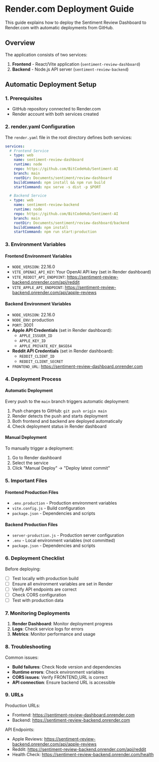 # Render.com Deployment Guide

This guide explains how to deploy the Sentiment Review Dashboard to Render.com with automatic deployments from GitHub.

## Overview

The application consists of two services:
1. **Frontend** - React/Vite application (`sentiment-review-dashboard`)
2. **Backend** - Node.js API server (`sentiment-review-backend`)

## Automatic Deployment Setup

### 1. Prerequisites
- GitHub repository connected to Render.com
- Render account with both services created

### 2. render.yaml Configuration
The `render.yaml` file in the root directory defines both services:

```yaml
services:
  # Frontend Service
  - type: web
    name: sentiment-review-dashboard
    runtime: node
    repo: https://github.com/BitCodeHub/Sentiment-AI
    branch: main
    rootDir: Documents/sentiment/review-dashboard
    buildCommand: npm install && npm run build
    startCommand: npx serve -s dist -p $PORT

  # Backend Service
  - type: web
    name: sentiment-review-backend
    runtime: node
    repo: https://github.com/BitCodeHub/Sentiment-AI
    branch: main
    rootDir: Documents/sentiment/review-dashboard/backend
    buildCommand: npm install
    startCommand: npm run start:production
```

### 3. Environment Variables

#### Frontend Environment Variables
- `NODE_VERSION`: 22.16.0
- `VITE_OPENAI_API_KEY`: Your OpenAI API key (set in Render dashboard)
- `VITE_REDDIT_API_ENDPOINT`: https://sentiment-review-backend.onrender.com/api/reddit
- `VITE_APPLE_API_ENDPOINT`: https://sentiment-review-backend.onrender.com/api/apple-reviews

#### Backend Environment Variables
- `NODE_VERSION`: 22.16.0
- `NODE_ENV`: production
- `PORT`: 3001
- **Apple API Credentials** (set in Render dashboard):
  - `APPLE_ISSUER_ID`
  - `APPLE_KEY_ID`
  - `APPLE_PRIVATE_KEY_BASE64`
- **Reddit API Credentials** (set in Render dashboard):
  - `REDDIT_CLIENT_ID`
  - `REDDIT_CLIENT_SECRET`
- `FRONTEND_URL`: https://sentiment-review-dashboard.onrender.com

### 4. Deployment Process

#### Automatic Deployment
Every push to the `main` branch triggers automatic deployment:
1. Push changes to GitHub: `git push origin main`
2. Render detects the push and starts deployment
3. Both frontend and backend are deployed automatically
4. Check deployment status in Render dashboard

#### Manual Deployment
To manually trigger a deployment:
1. Go to Render dashboard
2. Select the service
3. Click "Manual Deploy" → "Deploy latest commit"

### 5. Important Files

#### Frontend Production Files
- `.env.production` - Production environment variables
- `vite.config.js` - Build configuration
- `package.json` - Dependencies and scripts

#### Backend Production Files
- `server-production.js` - Production server configuration
- `.env` - Local environment variables (not committed)
- `package.json` - Dependencies and scripts

### 6. Deployment Checklist

Before deploying:
- [ ] Test locally with production build
- [ ] Ensure all environment variables are set in Render
- [ ] Verify API endpoints are correct
- [ ] Check CORS configuration
- [ ] Test with production data

### 7. Monitoring Deployments

1. **Render Dashboard**: Monitor deployment progress
2. **Logs**: Check service logs for errors
3. **Metrics**: Monitor performance and usage

### 8. Troubleshooting

Common issues:
- **Build failures**: Check Node version and dependencies
- **Runtime errors**: Check environment variables
- **CORS issues**: Verify FRONTEND_URL is correct
- **API connection**: Ensure backend URL is accessible

### 9. URLs

Production URLs:
- Frontend: https://sentiment-review-dashboard.onrender.com
- Backend: https://sentiment-review-backend.onrender.com

API Endpoints:
- Apple Reviews: https://sentiment-review-backend.onrender.com/api/apple-reviews
- Reddit: https://sentiment-review-backend.onrender.com/api/reddit
- Health Check: https://sentiment-review-backend.onrender.com/health